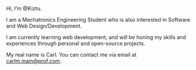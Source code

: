 Hi, I’m @Kiztu. 

I am a Mechatronics Engineering Student who is also interested in Software and Web Design/Development. 

I am currently learning web development, and will be honing my skills and experiences through personal and open-source projects.

My real name is Carl. You can contact me via email at carlm.main@prof.com.
